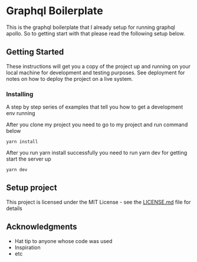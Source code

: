 # Graphql Boilerplate

This is the graphql boilerplate that I already setup for running graphql apollo. So to getting start with that please read the following setup below.

## Getting Started

These instructions will get you a copy of the project up and running on your local machine for development and testing purposes. See deployment for notes on how to deploy the project on a live system.

### Installing

A step by step series of examples that tell you how to get a development env running

After you clone my project you need to go to my project and run command below

```
yarn install
```

After you run yarn install successfully you need to run yarn dev for getting start the server up

```
yarn dev
```

## Setup project

This project is licensed under the MIT License - see the [LICENSE.md](LICENSE.md) file for details

## Acknowledgments

* Hat tip to anyone whose code was used
* Inspiration
* etc
